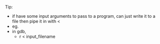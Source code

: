 Tip:
- if have some input arguments to pass to a program, can just write it to a file then pipe it in with <
- eg.
- in gdb, 
	- r < input_filename